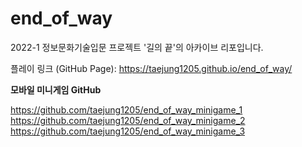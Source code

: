 # end_of_way

2022-1 정보문화기술입문 프로젝트 '길의 끝'의 아카이브 리포입니다.

플레이 링크 (GitHub Page): https://taejung1205.github.io/end_of_way/

**모바일 미니게임 GitHub**

https://github.com/taejung1205/end_of_way_minigame_1
https://github.com/taejung1205/end_of_way_minigame_2
https://github.com/taejung1205/end_of_way_minigame_3
